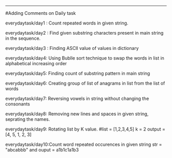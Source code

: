 ---------------------------------------------------------------------------------------------------------------------------------------------------------------------------------
#Adding Comments on Daily task

everydaytask/day1 : Count repeated words in given string.

everydaytask/day2 : Find given substring characters present in main string in the sequence.

everydaytask/day3 : Finding ASCII value of values in dictionary

everydaytask/day4: Using Bublle sort technique to swap the words in list in alphabetical increasing order

everydaytask/day5: Finding count of substring pattern in main string

everydaytask/day6: Creating group of list of anagrams in list from the list of words

everydaytask/day7: Reversing vowels in string without changing the consonants

everydaytask/day8: Removing new lines and spaces in given string, seprating the names.

everydaytask/day9: Rotating list by K value. #list = [1,2,3,4,5] k = 2 output = [4, 5, 1, 2, 3]
      
everydaytask/day10:Count word repeated occurences in given string str = "abcabbb" and ouput = a1b1c1a1b3
